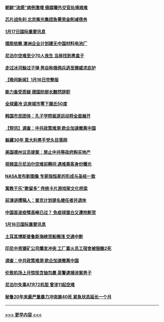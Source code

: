 #### [朝鲜“流感”病例激增 俄媒曝外交官处境艰难](../pages/prog202/a103626904.md?t=01172143) 
#### [芯片战失利 北京紫光集团急需资金削减债务](../pages/prog202/a103626907.md?t=01172143) 
#### [1月17日国际重要讯息](../pages/prog202/a103626911.md?t=01172143) 
#### [摆脱依赖 澳洲企业计划建无中国材料电池厂](../pages/prog202/a103626899.md?t=01172143) 
#### [尼泊尔空难至少70人丧生 当局找到黑盒子](../pages/prog202/a103626838.md?t=01172143) 
#### [走过冰河躲过子弹  男自称俄佣兵逃至挪威求庇护](../pages/prog202/a103626833.md?t=01172143) 
#### [【晚间新闻】1月16日完整版](../pages/prog202/a103626714.md?t=01172143) 
#### [能力备受质疑 德国防部长黯然辞职](../pages/prog202/a103626635.md?t=01172143) 
#### [全球最冷 这座城市零下摄氏50度](../pages/prog202/a103626529.md?t=01172143) 
#### [韩国市民团体：孔子学院驱逐运动将全面展开](../pages/prog202/a103626390.md?t=01172143) 
#### [【短讯】调查：中共政策难测 欧企加速撤离中国](../pages/prog202/a103626389.md?t=01172143) 
#### [躲藏30年 意大利黑手党头目落网](../pages/prog202/a103626391.md?t=01172143) 
#### [美国德州议员提案：禁止中共等政府购买地产](../pages/prog202/a103626388.md?t=01172143) 
#### [视频显示尼泊尔空难前瞬间 遇难乘客身份曝光](../pages/prog202/a103626374.md?t=01172143) 
#### [NASA发布新图像 专家指恒星的形成与圣经一致](../pages/prog202/a103626136.md?t=01172143) 
#### [寓教于乐“歌留多” 传统卡片游戏架文化桥梁](../pages/prog202/a103626153.md?t=01172143) 
#### [前演讲撰稿人：普京计划提名继任者并退休](../pages/prog202/a103626143.md?t=01172143) 
#### [中国首波疫情高峰已过？ 免疫球蛋白又遭抢断货](../pages/prog202/a103626147.md?t=01172143) 
#### [1月16日国际重要讯息](../pages/prog202/a103626150.md?t=01172143) 
#### [土耳其博斯普鲁斯海峡货船搁浅 交通中断](../pages/prog202/a103626103.md?t=01172143) 
#### [印尼中资镍矿公司爆发冲突 工厂着火员工宿舍被毁酿2死](../pages/prog202/a103626088.md?t=01172143) 
#### [调查：中共政策难测 欧企加速撤离中国](../pages/prog202/a103626050.md?t=01172143) 
#### [伦敦机场上月惊现含铀包裹 英警逮捕涉案男子](../pages/prog202/a103626029.md?t=01172143) 
#### [尼泊尔失事ATR72机型 曾涉11起空难](../pages/prog202/a103626011.md?t=01172143) 
#### [秘鲁20年来最严重暴力冲突逾40死 紧急状态延长一个月](../pages/prog202/a103626017.md?t=01172143) 

----
#### [ >>> 更早内容 <<< ](../indexes/prog202-earlier.md)
